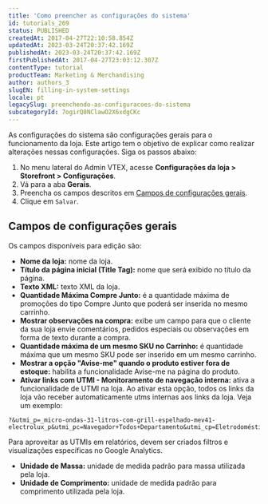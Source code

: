 ```yaml
---
title: 'Como preencher as configurações do sistema'
id: tutorials_269
status: PUBLISHED
createdAt: 2017-04-27T22:10:58.854Z
updatedAt: 2023-03-24T20:37:42.169Z
publishedAt: 2023-03-24T20:37:42.169Z
firstPublishedAt: 2017-04-27T23:03:12.307Z
contentType: tutorial
productTeam: Marketing & Merchandising
author: authors_3
slugEN: filling-in-system-settings
locale: pt
legacySlug: preenchendo-as-configuracoes-do-sistema
subcategoryId: 7ogirQ8NClawO2X6xdgCKc
---
```


As configurações do sistema são configurações gerais para o funcionamento da loja. Este artigo tem o objetivo de explicar como realizar alterações nessas configurações. Siga os passos abaixo:

1. No menu lateral do Admin VTEX, acesse **Configurações da loja > Storefront > Configurações**.
3. Vá para a aba __Gerais__.
4. Preencha os campos descritos em [Campos de configurações gerais](#campos-de-configuracoes-gerais).
5. Clique em `Salvar`.

## Campos de configurações gerais

Os campos disponíveis para edição são:

- **Nome da loja:** nome da loja.
- **Título da página inicial (Title Tag):** nome que será exibido no título da página.
- **Texto XML:** texto XML da loja.
- **Quantidade Máxima Compre Junto:** é a quantidade máxima de promoções do tipo Compre Junto que poderá ser inserida no mesmo carrinho.
- **Mostrar observações na compra:** exibe um campo para que o cliente da sua loja envie comentários, pedidos especiais ou observações em forma de texto durante a compra.
- **Quantidade máxima de um mesmo SKU no Carrinho:** é quantidade máxima que um mesmo SKU pode ser inserido em um mesmo carrinho. 
- **Mostrar a opção "Avise-me" quando o produto estiver fora de estoque:** habilita a funcionalidade Avise-me na página do produto.
- **Ativar links com UTMI - Monitoramento de navegação interna:** ativa a funcionalidade de UTMI na loja. Ao ativar esta opção, todos os links da loja vão receber automaticamente utms internas aos links da loja. Veja um exemplo:
 ```
 ?&utmi_p=_micro-ondas-31-litros-com-grill-espelhado-mev41-electrolux_p&utmi_pc=Navegador+Todos+Departamento&utmi_cp=Eletrodomésticos
 ```
  Para aproveitar as UTMIs em relatórios, devem ser criados filtros e visualizações específicas no Google Analytics.
- **Unidade de Massa:** unidade de medida padrão para massa utilizada pela loja.
- **Unidade de Comprimento:** unidade de medida padrão para comprimento utilizada pela loja.

